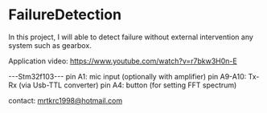 # FailureDetection
 In this project, I will able to detect failure without external intervention any system such as gearbox.
 
Application video: https://www.youtube.com/watch?v=r7bkw3H0n-E

---Stm32f103---
pin A1: mic input (optionally with amplifier) 
pin A9-A10: Tx-Rx (via Usb-TTL converter) 
pin A4: button (for setting FFT spectrum)

contact: mrtkrc1998@hotmail.com
